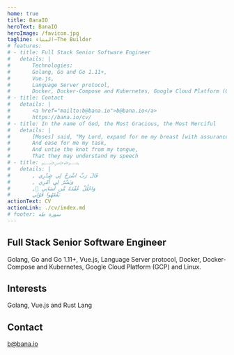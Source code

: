```yaml
---
home: true
title: BanaIO
heroText: BanaIO
heroImage: /favicon.jpg
tagline: البناء—The Builder
# features:
# - title: Full Stack Senior Software Engineer
#   details: |
#       Technologies:
#       Golang, Go and Go 1.11+,
#       Vue.js,
#       Language Server protocol,
#       Docker, Docker-Compose and Kubernetes, Google Cloud Platform (GCP) and Linux.
# - title: Contact
#   details: |
#       <a href="mailto:b@bana.io">b@bana.io</a>
#       https://bana.io/cv/
# - title: In the name of God, the Most Gracious, the Most Merciful
#   details: |
#       [Moses] said, "My Lord, expand for me my breast [with assurance],
#       And ease for me my task,
#       And untie the knot from my tongue,
#       That they may understand my speech
# - title: ﷽
#   details: |
#       , قَالَ رَبِّ اشْرَحْ لِي صَدْرِي
#       , وَيَسِّرْ لِي أَمْرِي
#       , َوَاحْلُلْ عُقْدَةً مِّن لِّسَانِي
#       يَفْقَهُوا قَوْلِي
actionText: CV
actionLink: ./cv/index.md
# footer: سورة طه
---
```


<!-- <div style="text-align: center">
  <Bit/>
</div> -->

 <div class="features">
  <div class="feature">
      <h2>Full Stack Senior Software Engineer</h2>
      <p>
            Golang, Go and Go 1.11+,
            Vue.js,
            Language Server protocol,
            Docker, Docker-Compose and Kubernetes, Google Cloud Platform (GCP) and Linux.
      </p>
  </div>
  <div class="feature">
    <h2>Interests</h2>
    <p>Golang, Vue.js and Rust Lang</p>
  </div>
  <div class="feature">
    <h2>Contact</h2>
    <p><a href="mailto:b@bana.io">b@bana.io</a></p>
  </div>
</div>

<!-- [[toc]]

# level_1.1
## level_2.1_1.1
### level_3.1_2.1_1.1

# level_1.2
## level_2.1_1.2
### level_3.1_2.1_1.2

Hi and welcome to BanaIO.

I will be writing about Computer Science (CS) and explaining novel algorithms using interactive visualisations. An interview [Princeton Startup TV Interview with Robert Sedgewick](https://youtu.be/7gPuewMWWYI) worth watching 'cause it's Sedgewick and the points mentioned about research papers lacking implementations and them not being printed at conferences which suggests another means of presenting algorithms is required.

If you find any errors on the site, or simply want to say thanks or add something, you can reach me on [b@bana.io](mailto:b@bana.io).

Mohamed Bana -->
